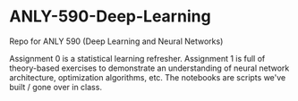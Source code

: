 # ANLY-590-Deep-Learning
Repo for ANLY 590 (Deep Learning and Neural Networks)

Assignment 0 is a statistical learning refresher.
Assignment 1 is full of theory-based exercises to demonstrate an understanding of neural network architecture, optimization algorithms, etc.
The notebooks are scripts we've built / gone over in class. 
